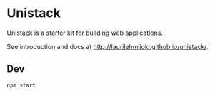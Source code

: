 # Unistack

Unistack is a starter kit for building web applications.

See introduction and docs at <http://laurilehmijoki.github.io/unistack/>.

## Dev

    npm start


